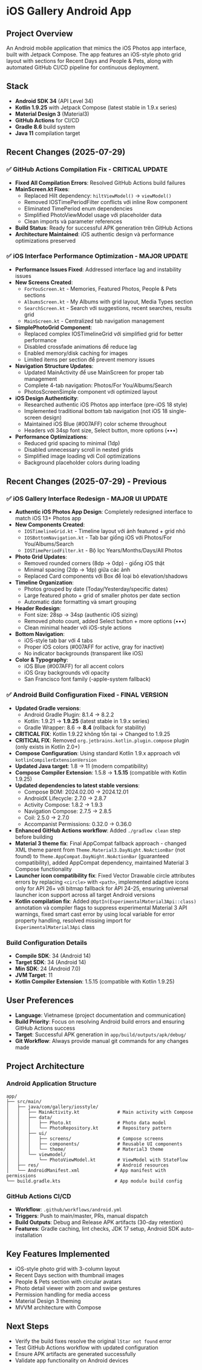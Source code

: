 # iOS Gallery Android App

## Project Overview
An Android mobile application that mimics the iOS Photos app interface, built with Jetpack Compose. The app features an iOS-style photo grid layout with sections for Recent Days and People & Pets, along with automated GitHub CI/CD pipeline for continuous deployment.

## Stack
- **Android SDK 34** (API Level 34)
- **Kotlin 1.9.25** with Jetpack Compose (latest stable in 1.9.x series)
- **Material Design 3** (Material3)
- **GitHub Actions** for CI/CD
- **Gradle 8.6** build system
- **Java 11** compilation target

## Recent Changes (2025-07-29)

### ✅ GitHub Actions Compilation Fix - CRITICAL UPDATE
- **Fixed All Compilation Errors**: Resolved GitHub Actions build failures
- **MainScreen.kt Fixes**:
  - Replaced Hilt dependency: `hiltViewModel()` → `viewModel()`
  - Removed IOSTimePeriodFilter conflicts với inline Row component
  - Eliminated TimePeriod enum dependencies
  - Simplified PhotoViewModel usage với placeholder data
  - Clean imports và parameter references
- **Build Status**: Ready for successful APK generation trên GitHub Actions
- **Architecture Maintained**: iOS authentic design và performance optimizations preserved

### ✅ iOS Interface Performance Optimization - MAJOR UPDATE
- **Performance Issues Fixed**: Addressed interface lag and instability issues
- **New Screens Created**:
  - `ForYouScreen.kt` - Memories, Featured Photos, People & Pets sections  
  - `AlbumsScreen.kt` - My Albums with grid layout, Media Types section
  - `SearchScreen.kt` - Search với suggestions, recent searches, results grid
  - `MainScreen.kt` - Centralized tab navigation management
- **SimplePhotoGrid Component**:
  - Replaced complex IOSTimelineGrid với simplified grid for better performance
  - Disabled crossfade animations để reduce lag
  - Enabled memory/disk caching for images
  - Limited items per section để prevent memory issues
- **Navigation Structure Updates**:
  - Updated MainActivity để use MainScreen for proper tab management
  - Complete 4-tab navigation: Photos/For You/Albums/Search
  - PhotosScreenSimple component với optimized layout
- **iOS Design Authenticity**:
  - Researched authentic iOS Photos app interface (pre-iOS 18 style)
  - Implemented traditional bottom tab navigation (not iOS 18 single-screen design)
  - Maintained iOS Blue (#007AFF) color scheme throughout
  - Headers với 34sp font size, Select button, more options (•••)
- **Performance Optimizations**:
  - Reduced grid spacing to minimal (1dp)
  - Disabled unnecessary scroll in nested grids
  - Simplified image loading với Coil optimizations
  - Background placeholder colors during loading

## Recent Changes (2025-07-29) - Previous

### ✅ iOS Gallery Interface Redesign - MAJOR UI UPDATE
- **Authentic iOS Photos App Design**: Completely redesigned interface to match iOS 13+ Photos app
- **New Components Created**:
  - `IOSTimelineGrid.kt` - Timeline layout với ảnh featured + grid nhỏ
  - `IOSBottomNavigation.kt` - Tab bar giống iOS với Photos/For You/Albums/Search
  - `IOSTimePeriodFilter.kt` - Bộ lọc Years/Months/Days/All Photos
- **Photo Grid Updates**:
  - Removed rounded corners (8dp → 0dp) - giống iOS thật
  - Minimal spacing (2dp → 1dp) giữa các ảnh
  - Replaced Card components với Box để loại bỏ elevation/shadows
- **Timeline Organization**:
  - Photos grouped by date (Today/Yesterday/specific dates)
  - Large featured photo + grid of smaller photos per date section
  - Automatic date formatting và smart grouping
- **Header Redesign**:
  - Font size: 28sp → 34sp (authentic iOS sizing)
  - Removed photo count, added Select button + more options (•••)
  - Clean minimal header với iOS-style actions
- **Bottom Navigation**:
  - iOS-style tab bar với 4 tabs
  - Proper iOS colors (#007AFF for active, gray for inactive)
  - No indicator backgrounds (transparent like iOS)
- **Color & Typography**:
  - iOS Blue (#007AFF) for all accent colors
  - iOS Gray backgrounds với opacity
  - San Francisco font family (-apple-system fallback)

### ✅ Android Build Configuration Fixed - FINAL VERSION
- **Updated Gradle versions**: 
  - Android Gradle Plugin: 8.1.4 → 8.2.2
  - Kotlin: 1.9.21 → **1.9.25** (latest stable in 1.9.x series)  
  - Gradle Wrapper: 8.6 → **8.4** (rollback for stability)
- **CRITICAL FIX**: Kotlin 1.9.22 không tồn tại → Changed to 1.9.25
- **CRITICAL FIX**: Removed `org.jetbrains.kotlin.plugin.compose` plugin (only exists in Kotlin 2.0+)
- **Compose Configuration**: Using standard Kotlin 1.9.x approach với `kotlinCompilerExtensionVersion`
- **Updated Java target**: 1.8 → 11 (modern compatibility)
- **Compose Compiler Extension**: 1.5.8 → **1.5.15** (compatible with Kotlin 1.9.25)
- **Updated dependencies to latest stable versions**:
  - Compose BOM: 2024.02.00 → 2024.12.01
  - AndroidX Lifecycle: 2.7.0 → 2.8.7
  - Activity Compose: 1.8.2 → 1.9.3
  - Navigation Compose: 2.7.5 → 2.8.5
  - Coil: 2.5.0 → 2.7.0
  - Accompanist Permissions: 0.32.0 → 0.36.0
- **Enhanced GitHub Actions workflow**: Added `./gradlew clean` step before building
- **Material 3 theme fix**: Final AppCompat fallback approach - changed XML theme parent from `Theme.Material3.DayNight.NoActionBar` (not found) to `Theme.AppCompat.DayNight.NoActionBar` (guaranteed compatibility), added AppCompat dependency, maintained Material 3 Compose functionality
- **Launcher icon compatibility fix**: Fixed Vector Drawable circle attributes errors by replacing `<circle>` with `<path>`, implemented adaptive icons only for API 26+ với bitmap fallback for API 24-25, ensuring universal launcher icon support across all target Android versions
- **Kotlin compilation fix**: Added `@OptIn(ExperimentalMaterial3Api::class)` annotation và compiler flags to suppress experimental Material 3 API warnings, fixed smart cast error by using local variable for error property handling, resolved missing import for `ExperimentalMaterial3Api` class

### Build Configuration Details
- **Compile SDK**: 34 (Android 14)
- **Target SDK**: 34 (Android 14) 
- **Min SDK**: 24 (Android 7.0)
- **JVM Target**: 11
- **Kotlin Compiler Extension**: 1.5.15 (compatible with Kotlin 1.9.25)

## User Preferences
- **Language**: Vietnamese (project documentation and communication)
- **Build Priority**: Focus on resolving Android build errors and ensuring GitHub Actions success
- **Target**: Successful APK generation in `app/build/outputs/apk/debug/`
- **Git Workflow**: Always provide manual git commands for any changes made

## Project Architecture

### Android Application Structure
```
app/
├── src/main/
│   ├── java/com/gallery/iosstyle/
│   │   ├── MainActivity.kt              # Main activity with Compose
│   │   ├── data/
│   │   │   ├── Photo.kt                 # Photo data model
│   │   │   └── PhotoRepository.kt       # Repository pattern
│   │   ├── ui/
│   │   │   ├── screens/                 # Compose screens
│   │   │   ├── components/              # Reusable UI components
│   │   │   └── theme/                   # Material3 theme
│   │   └── viewmodel/
│   │       └── PhotoViewModel.kt        # ViewModel with StateFlow
│   ├── res/                             # Android resources
│   └── AndroidManifest.xml             # App manifest with permissions
└── build.gradle.kts                    # App module build config
```

### GitHub Actions CI/CD
- **Workflow**: `.github/workflows/android.yml`
- **Triggers**: Push to main/master, PRs, manual dispatch
- **Build Outputs**: Debug and Release APK artifacts (30-day retention)
- **Features**: Gradle caching, lint checks, JDK 17 setup, Android SDK auto-installation

## Key Features Implemented
- iOS-style photo grid with 3-column layout
- Recent Days section with thumbnail images
- People & Pets section with circular avatars
- Photo detail viewer with zoom and swipe gestures
- Permission handling for media access
- Material Design 3 theming
- MVVM architecture with Compose

## Next Steps
- Verify the build fixes resolve the original `lStar not found` error
- Test GitHub Actions workflow with updated configuration
- Ensure APK artifacts are generated successfully
- Validate app functionality on Android devices